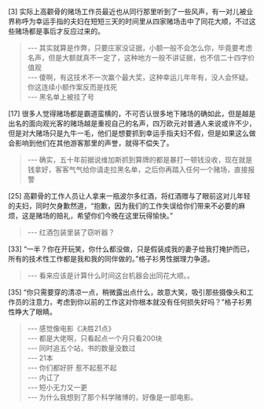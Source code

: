 
[3] 实际上高颧骨的赌场工作员最近也从同行那里听到了一些风声，有一对儿被业界称呼为幸运手指的夫妇在短短三天的时间里从四家赌场击中了同花大顺，不过这些赌场都是事后才反应过来的。
>--- 其实就算是作弊，只要庄家没证据，小额一般不会怎么你，毕竟要考虑名声，但是大额就真不一定了，这种地方一般不讲证据，也不信二十四字价值观<br>
>--- 傻啊，有这技术不一次赢个最大奖，这种幸运儿年年有，没人会怀疑。你这连续小额作案反而是找死<br>
>--- 黑名单上被挂了号<br>

[17] 很多人觉得赌场都是霸道蛮横的，不可否认很多地下赌场的确如此，但是越是出名的面向观光客的赌场越是重视自己的名声，四万欧元对普通人来说或许不少，但是对大赌场只是九牛一毛，他们是想要抓到幸运手指夫妇不假，但是如果这么做会影响到他们在其他游客那里的声誉，就得不偿失了。
>--- 确实，五十年前据说维加斯抓到算牌的都是暴打一顿钱没收，现在就是钱拿好，客客气气给你请走拉黑名单，之后你再踏入任何一个赌场，直接报警<br>

[25] 高颧骨的工作人员让人拿来一瓶波尔多红酒，将红酒赠与了眼前这对儿年轻的夫妇，同时欠身歉然道，“抱歉，因为我们的工作失误给你们带来不必要的麻烦，这是赌场的赔礼，希望你们今晚在这里玩得愉快。”
>--- 红酒包装里装了窃听器？<br>

[33] “一半？你在开玩笑，你什么都没做，只是假装成我的妻子给我打掩护而已，所有的技术性工作都是我和我的同伴做的。”格子衫男性据理力争道。
>--- 看来应该是计算什么时间这台机器会出同花大顺。。<br>

[35] “你只需要穿的清凉一点，稍微露出点什么，故意大笑，吸引那些摄像头和工作员的注意力，考虑到你以前的工作这对你根本就没有任何损失好吗？”格子衫男性睁大了眼睛。
>--- 感觉像电影《决胜21点》<br>
>--- 都是大佬啊，只看起点一个月只看200块<br>
>--- 同时追五个站，书的数量没数过<br>
>--- 21本<br>
>--- 你们都好肝 惹不起惹不起<br>
>--- 内讧了<br>
>--- 短小无力又一更<br>
>--- 为什么我想到了那个科学赌博的，好像是一部电影。<br>
